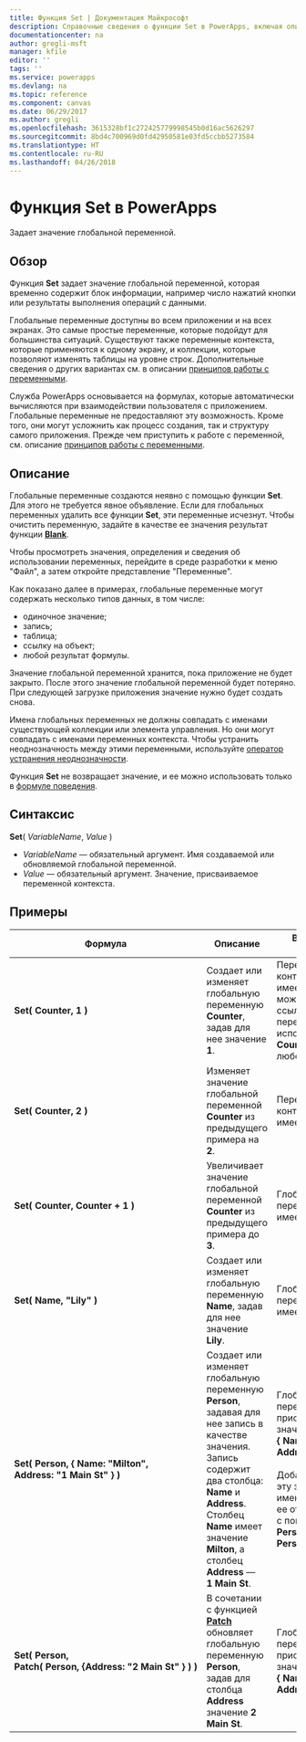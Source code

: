 ```yaml
---
title: Функция Set | Документация Майкрософт
description: Справочные сведения о функции Set в PowerApps, включая описание синтаксиса и примеры
documentationcenter: na
author: gregli-msft
manager: kfile
editor: ''
tags: ''
ms.service: powerapps
ms.devlang: na
ms.topic: reference
ms.component: canvas
ms.date: 06/29/2017
ms.author: gregli
ms.openlocfilehash: 3615328bf1c272425779998545b0d16ac5626297
ms.sourcegitcommit: 8bd4c700969d0fd42950581e03fd5ccbb5273584
ms.translationtype: HT
ms.contentlocale: ru-RU
ms.lasthandoff: 04/26/2018
---
```

# <a name="set-function-in-powerapps"></a>Функция Set в PowerApps
Задает значение глобальной переменной.

## <a name="overview"></a>Обзор
Функция **Set** задает значение глобальной переменной, которая временно содержит блок информации, например число нажатий кнопки или результаты выполнения операций с данными.  

Глобальные переменные доступны во всем приложении и на всех экранах.  Это самые простые переменные, которые подойдут для большинства ситуаций.  Существуют также переменные контекста, которые применяются к одному экрану, и коллекции, которые позволяют изменять таблицы на уровне строк.  Дополнительные сведения о других вариантах см. в описании [принципов работы с переменными](../working-with-variables.md).

Служба PowerApps основывается на формулах, которые автоматически вычисляются при взаимодействии пользователя с приложением.  Глобальные переменные не предоставляют эту возможность. Кроме того, они могут усложнить как процесс создания, так и структуру самого приложения.  Прежде чем приступить к работе с переменной, см. описание [принципов работы с переменными](../working-with-variables.md).

## <a name="description"></a>Описание
Глобальные переменные создаются неявно с помощью функции **Set**.  Для этого не требуется явное объявление.  Если для глобальных переменных удалить все функции **Set**, эти переменные исчезнут.  Чтобы очистить переменную, задайте в качестве ее значения результат функции [**Blank**](function-isblank-isempty.md).

Чтобы просмотреть значения, определения и сведения об использовании переменных, перейдите в среде разработки к меню "Файл", а затем откройте представление "Переменные".

Как показано далее в примерах, глобальные переменные могут содержать несколько типов данных, в том числе:

* одиночное значение;
* запись;
* таблица;
* ссылку на объект;
* любой результат формулы.

Значение глобальной переменной хранится, пока приложение не будет закрыто.  После этого значение глобальной переменной будет потеряно. При следующей загрузке приложения значение нужно будет создать снова.

Имена глобальных переменных не должны совпадать с именами существующей коллекции или элемента управления.  Но они могут совпадать с именами переменных контекста.  Чтобы устранить неоднозначность между этими переменными, используйте [оператор устранения неоднозначности](operators.md#disambiguation-operator).

Функция **Set** не возвращает значение, и ее можно использовать только в [формуле поведения](../working-with-formulas-in-depth.md).

## <a name="syntax"></a>Синтаксис
**Set**( *VariableName*, *Value* )

* *VariableName* — обязательный аргумент.  Имя создаваемой или обновляемой глобальной переменной.
* *Value* — обязательный аргумент.  Значение, присваиваемое переменной контекста.

## <a name="examples"></a>Примеры
| Формула | Описание | Возвращаемый результат |
| --- | --- | --- |
| **Set(&nbsp;Counter,&nbsp;1&nbsp;)** |Создает или изменяет глобальную переменную **Counter**, задав для нее значение **1**. |Переменная контекста **Counter** имеет значение **1**. Вы можете добавить ссылку на эту переменную, используя имя **Counter** в формуле на любом экране. |
| **Set(&nbsp;Counter,&nbsp;2&nbsp;)** |Изменяет значение глобальной переменной **Counter** из предыдущего примера на **2**. |Переменная контекста **Counter** имеет значение **2**. |
| **Set(&nbsp;Counter,&nbsp;Counter + 1&nbsp;)** |Увеличивает значение глобальной переменной **Counter** из предыдущего примера до **3**. |Глобальная переменная **Counter** имеет значение **3**. |
| **Set(&nbsp;Name,&nbsp;"Lily" )** |Создает или изменяет глобальную переменную **Name**, задав для нее значение **Lily**. |Глобальная переменная **Name** имеет значение **Lily**. |
| **Set(&nbsp;Person,&nbsp;{&nbsp;Name:&nbsp;"Milton", Address:&nbsp;"1&nbsp;Main&nbsp;St"&nbsp;} )** |Создает или изменяет глобальную переменную **Person**, задавая для нее запись в качестве значения. Запись содержит два столбца: **Name** и **Address**. Столбец **Name** имеет значение **Milton**, а столбец **Address** — **1 Main St**. |Глобальной переменной **Person** присваивается значение записи **{&nbsp;Name:&nbsp;"Milton", Address:&nbsp;"1&nbsp;Main&nbsp;St"&nbsp;}**.<br><br>Добавьте ссылку на эту запись в целом по имени **Person** или на ее отдельный столбец с помощью параметра **Person.Name** или **Person.Address**. |
| **Set(&nbsp;Person, Patch(&nbsp;Person,&nbsp;{Address:&nbsp;"2&nbsp;Main&nbsp;St"&nbsp;}&nbsp;)&nbsp;)** |В сочетании с функцией **[Patch](function-patch.md)** обновляет глобальную переменную **Person**, задав для столбца **Address** значение **2 Main St**. |Глобальной переменной **Person** присваивается значение записи **{&nbsp;Name:&nbsp;"Milton", Address:&nbsp;"2&nbsp;Main&nbsp;St"&nbsp;}**. |

